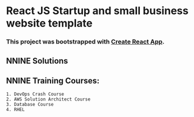 # React JS Startup and small business website template

### This project was bootstrapped with [Create React App](https://github.com/facebook/create-react-app).

## NNINE Solutions

## NNINE Training Courses:
    1. DevOps Crash Course
    2. AWS Solution Architect Course
    3. Database Course
    4. RHEL